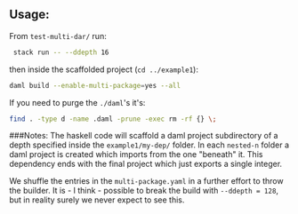 ## Usage:
From `test-multi-dar/` run:
```bash
 stack run -- --ddepth 16
```

then inside the scaffolded project (`cd ../example1`):
```bash
daml build --enable-multi-package=yes --all
```

If you need to purge the `./daml`'s it's:
```bash
find . -type d -name .daml -prune -exec rm -rf {} \;
```
###Notes:
The haskell code will scaffold a daml project subdirectory of a depth specified inside the `example1/my-dep/` folder. In each `nested-n` folder a daml project is created which imports from the one "beneath" it. This dependency ends with the final project which just exports a single integer.

We shuffle the entries in the `multi-package.yaml` in a further effort to throw the builder. It is - I think - possible to break the build with `--ddepth = 128`, but in reality surely we never expect to see this.
